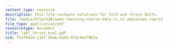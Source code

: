 ```yaml
---
content_type: resource
description: This file contains solutions for fold and thrust belts.
file: /media/https%3A/open-learning-course-data-rc.s3.amazonaws.com/12-113-structural-geology-fall-2005/f5a7b43d23d75ba68a6d07ac4e47963a_lab7_thrust_bsol.pdf
file_type: application/pdf
resourcetype: Document
title: lab7_thrust_bsol.pdf
uid: f5a7b43d-23d7-5ba6-8a6d-07ac4e47963a
---
```

